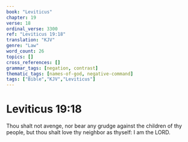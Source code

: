 ```yaml
---
book: "Leviticus"
chapter: 19
verse: 18
ordinal_verse: 3300
ref: "Leviticus 19:18"
translation: "KJV"
genre: "Law"
word_count: 26
topics: []
cross_references: []
grammar_tags: [negation, contrast]
thematic_tags: [names-of-god, negative-command]
tags: ["Bible","KJV","Leviticus"]
---
```


# Leviticus 19:18

Thou shalt not avenge, nor bear any grudge against the children of thy people, but thou shalt love thy neighbor as thyself: I am the LORD.
